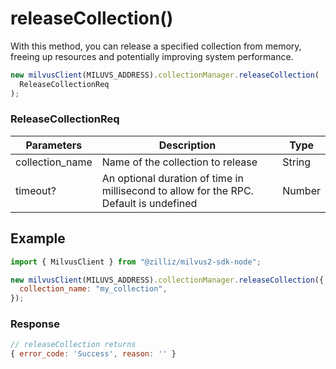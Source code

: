 # releaseCollection()

With this method, you can release a specified collection from memory, freeing up resources and potentially improving system performance.

```javascript
new milvusClient(MILUVS_ADDRESS).collectionManager.releaseCollection(
  ReleaseCollectionReq
);
```

### ReleaseCollectionReq

| Parameters      | Description                                                                            | Type   |
| --------------- | -------------------------------------------------------------------------------------- | ------ |
| collection_name | Name of the collection to release                                                      | String |
| timeout?        | An optional duration of time in millisecond to allow for the RPC. Default is undefined | Number |

## Example

```javascript
import { MilvusClient } from "@zilliz/milvus2-sdk-node";

new milvusClient(MILUVS_ADDRESS).collectionManager.releaseCollection({
  collection_name: "my_collection",
});
```

### Response

```javascript
// releaseCollection returns
{ error_code: 'Success', reason: '' }
```
